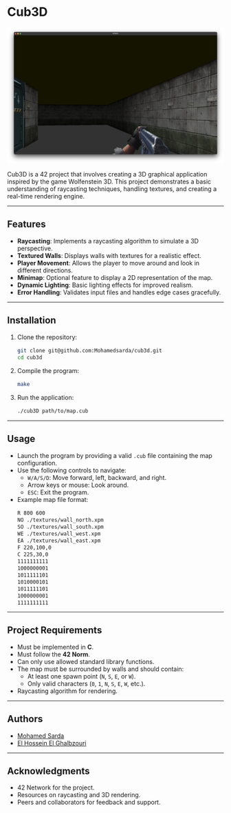 # Cub3D

![alt text](/Textures/cub.png)

Cub3D is a 42 project that involves creating a 3D graphical application inspired by the game Wolfenstein 3D. This project demonstrates a basic understanding of raycasting techniques, handling textures, and creating a real-time rendering engine.

---

## Features

- **Raycasting**: Implements a raycasting algorithm to simulate a 3D perspective.
- **Textured Walls**: Displays walls with textures for a realistic effect.
- **Player Movement**: Allows the player to move around and look in different directions.
- **Minimap**: Optional feature to display a 2D representation of the map.
- **Dynamic Lighting**: Basic lighting effects for improved realism.
- **Error Handling**: Validates input files and handles edge cases gracefully.

---

## Installation

1. Clone the repository:
   ```bash
   git clone git@github.com:Mohamedsarda/cub3d.git
   cd cub3d
   ```
2. Compile the program:
   ```bash
   make
   ```
3. Run the application:
   ```bash
   ./cub3D path/to/map.cub
   ```

---

## Usage

- Launch the program by providing a valid `.cub` file containing the map configuration.
- Use the following controls to navigate:
  - `W/A/S/D`: Move forward, left, backward, and right.
  - Arrow keys or mouse: Look around.
  - `ESC`: Exit the program.
- Example map file format:
  ```
  R 800 600
  NO ./textures/wall_north.xpm
  SO ./textures/wall_south.xpm
  WE ./textures/wall_west.xpm
  EA ./textures/wall_east.xpm
  F 220,100,0
  C 225,30,0
  1111111111
  1000000001
  1011111101
  1010000101
  1011111101
  1000000001
  1111111111
  ```

---

## Project Requirements

- Must be implemented in **C**.
- Must follow the **42 Norm**.
- Can only use allowed standard library functions.
- The map must be surrounded by walls and should contain:
  - At least one spawn point (`N`, `S`, `E`, or `W`).
  - Only valid characters (`0`, `1`, `N`, `S`, `E`, `W`, etc.).
- Raycasting algorithm for rendering.

---

## Authors

- [Mohamed Sarda](https://github.com/Mohamedsarda)
- [El Hossein El Ghalbzouri](https://github.com/El-Hossein)

---

## Acknowledgments

- 42 Network for the project.
- Resources on raycasting and 3D rendering.
- Peers and collaborators for feedback and support.
